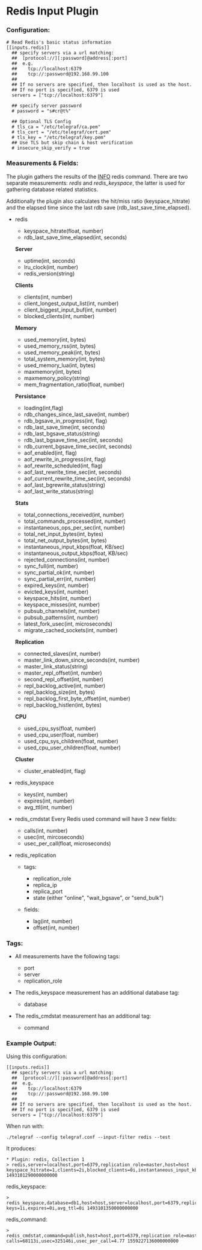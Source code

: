 # Redis Input Plugin

### Configuration:

```
# Read Redis's basic status information
[[inputs.redis]]
  ## specify servers via a url matching:
  ##  [protocol://][:password]@address[:port]
  ##  e.g.
  ##    tcp://localhost:6379
  ##    tcp://:password@192.168.99.100
  ##
  ## If no servers are specified, then localhost is used as the host.
  ## If no port is specified, 6379 is used
  servers = ["tcp://localhost:6379"]

  ## specify server password
  # password = "s#cr@t%"

  ## Optional TLS Config
  # tls_ca = "/etc/telegraf/ca.pem"
  # tls_cert = "/etc/telegraf/cert.pem"
  # tls_key = "/etc/telegraf/key.pem"
  ## Use TLS but skip chain & host verification
  # insecure_skip_verify = true
```

### Measurements & Fields:

The plugin gathers the results of the [INFO](https://redis.io/commands/info) redis command.
There are two separate measurements: _redis_ and _redis\_keyspace_, the latter is used for gathering database related statistics.

Additionally the plugin also calculates the hit/miss ratio (keyspace\_hitrate) and the elapsed time since the last rdb save (rdb\_last\_save\_time\_elapsed).

- redis
    - keyspace_hitrate(float, number)
    - rdb_last_save_time_elapsed(int, seconds)

    **Server**
    - uptime(int, seconds)
    - lru_clock(int, number)
    - redis_version(string)

    **Clients**
    - clients(int, number)
    - client_longest_output_list(int, number)
    - client_biggest_input_buf(int, number)
    - blocked_clients(int, number)

    **Memory**
    - used_memory(int, bytes)
    - used_memory_rss(int, bytes)
    - used_memory_peak(int, bytes)
    - total_system_memory(int, bytes)
    - used_memory_lua(int, bytes)
    - maxmemory(int, bytes)
    - maxmemory_policy(string)
    - mem_fragmentation_ratio(float, number)

    **Persistance**
    - loading(int,flag)
    - rdb_changes_since_last_save(int, number)
    - rdb_bgsave_in_progress(int, flag)
    - rdb_last_save_time(int, seconds)
    - rdb_last_bgsave_status(string)
    - rdb_last_bgsave_time_sec(int, seconds)
    - rdb_current_bgsave_time_sec(int, seconds)
    - aof_enabled(int, flag)
    - aof_rewrite_in_progress(int, flag)
    - aof_rewrite_scheduled(int, flag)
    - aof_last_rewrite_time_sec(int, seconds)
    - aof_current_rewrite_time_sec(int, seconds)
    - aof_last_bgrewrite_status(string)
    - aof_last_write_status(string)

    **Stats**
    - total_connections_received(int, number)
    - total_commands_processed(int, number)
    - instantaneous_ops_per_sec(int, number)
    - total_net_input_bytes(int, bytes)
    - total_net_output_bytes(int, bytes)
    - instantaneous_input_kbps(float, KB/sec)
    - instantaneous_output_kbps(float, KB/sec)
    - rejected_connections(int, number)
    - sync_full(int, number)
    - sync_partial_ok(int, number)
    - sync_partial_err(int, number)
    - expired_keys(int, number)
    - evicted_keys(int, number)
    - keyspace_hits(int, number)
    - keyspace_misses(int, number)
    - pubsub_channels(int, number)
    - pubsub_patterns(int, number)
    - latest_fork_usec(int, microseconds)
    - migrate_cached_sockets(int, number)

    **Replication**
    - connected_slaves(int, number)
    - master_link_down_since_seconds(int, number)
    - master_link_status(string)
    - master_repl_offset(int, number)
    - second_repl_offset(int, number)
    - repl_backlog_active(int, number)
    - repl_backlog_size(int, bytes)
    - repl_backlog_first_byte_offset(int, number)
    - repl_backlog_histlen(int, bytes)

    **CPU**
    - used_cpu_sys(float, number)
    - used_cpu_user(float, number)
    - used_cpu_sys_children(float, number)
    - used_cpu_user_children(float, number)

    **Cluster**
    - cluster_enabled(int, flag)

- redis_keyspace
    - keys(int, number)
    - expires(int, number)
    - avg_ttl(int, number)

- redis_cmdstat
    Every Redis used command will have 3 new fields:
    - calls(int, number)
    - usec(int, mircoseconds)
    - usec_per_call(float, microseconds)

- redis_replication
  - tags:
    - replication_role
    - replica_ip
    - replica_port
    - state (either "online", "wait_bgsave", or "send_bulk")

  - fields:
    - lag(int, number)
    - offset(int, number)

### Tags:

- All measurements have the following tags:
    - port
    - server
    - replication_role

- The redis_keyspace measurement has an additional database tag:
    - database

- The redis_cmdstat measurement has an additional tag:
    - command

### Example Output:

Using this configuration:
```
[[inputs.redis]]
  ## specify servers via a url matching:
  ##  [protocol://][:password]@address[:port]
  ##  e.g.
  ##    tcp://localhost:6379
  ##    tcp://:password@192.168.99.100
  ##
  ## If no servers are specified, then localhost is used as the host.
  ## If no port is specified, 6379 is used
  servers = ["tcp://localhost:6379"]
```

When run with:
```
./telegraf --config telegraf.conf --input-filter redis --test
```

It produces:
```
* Plugin: redis, Collection 1
> redis,server=localhost,port=6379,replication_role=master,host=host keyspace_hitrate=1,clients=2i,blocked_clients=0i,instantaneous_input_kbps=0,sync_full=0i,pubsub_channels=0i,pubsub_patterns=0i,total_net_output_bytes=6659253i,used_memory=842448i,total_system_memory=8351916032i,aof_current_rewrite_time_sec=-1i,rdb_changes_since_last_save=0i,sync_partial_err=0i,latest_fork_usec=508i,instantaneous_output_kbps=0,expired_keys=0i,used_memory_peak=843416i,aof_rewrite_in_progress=0i,aof_last_bgrewrite_status="ok",migrate_cached_sockets=0i,connected_slaves=0i,maxmemory_policy="noeviction",aof_rewrite_scheduled=0i,total_net_input_bytes=3125i,used_memory_rss=9564160i,repl_backlog_histlen=0i,rdb_last_bgsave_status="ok",aof_last_rewrite_time_sec=-1i,keyspace_misses=0i,client_biggest_input_buf=5i,used_cpu_user=1.33,maxmemory=0i,rdb_current_bgsave_time_sec=-1i,total_commands_processed=271i,repl_backlog_size=1048576i,used_cpu_sys=3,uptime=2822i,lru_clock=16706281i,used_memory_lua=37888i,rejected_connections=0i,sync_partial_ok=0i,evicted_keys=0i,rdb_last_save_time_elapsed=1922i,rdb_last_save_time=1493099368i,instantaneous_ops_per_sec=0i,used_cpu_user_children=0,client_longest_output_list=0i,master_repl_offset=0i,repl_backlog_active=0i,keyspace_hits=2i,used_cpu_sys_children=0,cluster_enabled=0i,rdb_last_bgsave_time_sec=0i,aof_last_write_status="ok",total_connections_received=263i,aof_enabled=0i,repl_backlog_first_byte_offset=0i,mem_fragmentation_ratio=11.35,loading=0i,rdb_bgsave_in_progress=0i 1493101290000000000
```

redis_keyspace:
```
> redis_keyspace,database=db1,host=host,server=localhost,port=6379,replication_role=master keys=1i,expires=0i,avg_ttl=0i 1493101350000000000
```

redis_command:
```
> redis_cmdstat,command=publish,host=host,port=6379,replication_role=master,server=localhost calls=68113i,usec=325146i,usec_per_call=4.77 1559227136000000000
```
